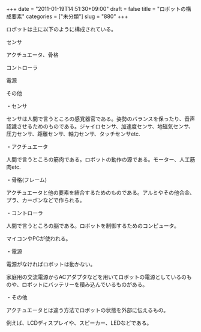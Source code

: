 +++
date = "2011-01-19T14:51:30+09:00"
draft = false
title = "ロボットの構成要素"
categories = ["未分類"]
slug = "880"
+++

ロボットは主に以下のように構成されている。

センサ

アクチュエータ、骨格

コントローラ

電源

その他

・センサ

センサは人間で言うところの感覚器官である。姿勢のバランスを保ったり、音声認識させるためのものである。ジャイロセンサ、加速度センサ、地磁気センサ、圧力センサ、距離センサ、軸力センサ、タッチセンサetc.

・アクチュエータ

人間で言うところの筋肉である。ロボットの動作の源である。モーター、人工筋肉etc.

・骨格(フレーム)

アクチュエータと他の要素を結合するためのものである。アルミやその他合金、プラ、カーボンなどで作られる。

・コントローラ

人間で言うところの脳である。ロボットを制御するためのコンピュータ。

マイコンやPCが使われる。

・電源

電源がなければロボットは動かない。

家庭用の交流電源からACアダプタなどを用いてロボットの電源としているのものや、ロボットにバッテリーを積み込んでいるものがある。

・その他

アクチュエータとは違う方法でロボットの状態を外部に伝えるもの。

例えば、LCDディスプレイや、スピーカー、LEDなどである。

